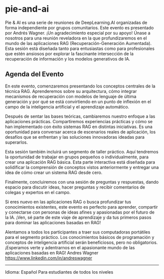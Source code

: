 # pie-and-ai

Pie & AI es una serie de reuniones de DeepLearning.AI organizadas de forma independiente por grupos comunitarios. Este evento es presentado por Andrés Wagner. ¡Un agradecimiento especial por su apoyo!
Únase a nosotros para una reunión reveladora en la que profundizaremos en el mundo de las aplicaciones RAG (Recuperación-Generación Aumentada). Esta sesión está diseñada tanto para entusiastas como para profesionales que estén ansiosos por explorar la fascinante intersección de la recuperación de información y los modelos generativos de IA.

## Agenda del Evento
En este evento, comenzaremos presentando los conceptos centrales de la técnica RAG. Aprenderemos sobre su arquitectura, cómo integrar mecanismos de recuperación con modelos de lenguaje de última generación y por qué se está convirtiendo en un punto de inflexión en el campo de la inteligencia artificial y el aprendizaje automático.

Después de sentar las bases teóricas, cambiaremos nuestro enfoque a las aplicaciones prácticas. Compartiremos experiencias prácticas y cómo se han implementado con éxito sistemas RAG en distintas iniciativas. Es una oportunidad para conversar acerca de escenarios reales de aplicación, los desafíos que se enfrentan y las soluciones innovadoras ideadas para superarlos.

Esta sesión también incluirá un segmento de taller práctico. Aquí tendremos la oportunidad de trabajar en grupos pequeños o individualmente, para crear una aplicación RAG básica. Esta parte interactiva está diseñada para solidificar la comprensión de conceptos vistos anteriormente y entregar una idea de cómo crear un sistema RAG desde cero.

Finalmente, concluiremos con una sesión de preguntas y respuestas, dando espacio para discutir ideas, hacer preguntas y recibir comentarios de colegas y expertos en el campo.

Si eres nuevo en las aplicaciones RAG o busca profundizar tus conocimientos existentes, este evento es perfecto para aprender, compartir y conectarse con personas de ideas afines y apasionadas por el futuro de la IA. ¡Ven, sé parte de este viaje de aprendizaje y da tus primeros pasos para dominar las aplicaciones basadas en RAG!

Alentamos a todos los participantes a traer sus computadoras portátiles para el segmento práctico. Los conocimientos básicos de programación y conceptos de inteligencia artificial serán beneficiosos, pero no obligatorios. ¡Esperamos verte y adentrarnos en el apasionante mundo de las aplicaciones basadas en RAG!
Andres Wagner https://www.linkedin.com/in/andreswagner
______
Idioma: Español
Para estudiantes de todos los niveles

